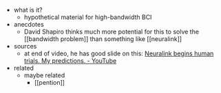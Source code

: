   * what is it?
    * hypothetical material for high-bandwidth BCI
  * anecdotes
    * David Shapiro thinks much more potential for this to solve the [[bandwidth problem]] than something like [[neuralink]]
  * sources
    * at end of video, he has good slide on this: [Neuralink begins human trials. My predictions. - YouTube](https://www.youtube.com/watch?v=3ur3z_eTBbA)
  * related
    * maybe related
      * [[pention]]
